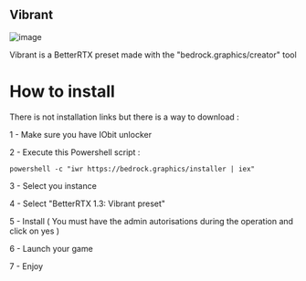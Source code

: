 ## Vibrant
![image](https://github.com/user-attachments/assets/555ea2b2-2429-4dfa-9ffe-d5d21bf8cb75)

Vibrant is a BetterRTX preset made with the "bedrock.graphics/creator" tool
# How to install
There is not installation links but there is a way to download :

1 - Make sure you have IObit unlocker

2 - Execute this Powershell script : 

```powershell -c "iwr https://bedrock.graphics/installer | iex"```

3 - Select you instance

4 - Select "BetterRTX 1.3: Vibrant preset"

5 - Install ( You must have the admin autorisations during the operation and click on yes )

6 - Launch your game

7 - Enjoy


